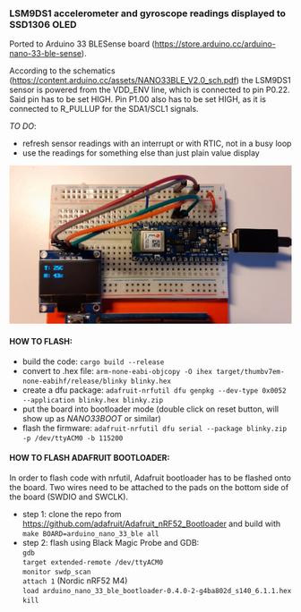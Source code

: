 ### LSM9DS1 accelerometer and gyroscope readings displayed to SSD1306 OLED

Ported to Arduino 33 BLESense board (https://store.arduino.cc/arduino-nano-33-ble-sense). 

According to the schematics (https://content.arduino.cc/assets/NANO33BLE_V2.0_sch.pdf) the LSM9DS1 sensor is powered from the VDD_ENV line, which is connected to pin P0.22. Said pin has to be set HIGH. Pin P1.00 also has to be set HIGH, as it is connected to R_PULLUP for the SDA1/SCL1 signals. 

_TO DO_:
* refresh sensor readings with an interrupt or with RTIC, not in a busy loop
* use the readings for something else than just plain value display


![BLESense](HTS_Sense.jpg)

#### HOW TO FLASH:

* build the code: ```cargo build --release```
* convert to .hex file: ```arm-none-eabi-objcopy -O ihex target/thumbv7em-none-eabihf/release/blinky blinky.hex```
* create a dfu package: ```adafruit-nrfutil dfu genpkg --dev-type 0x0052 --application blinky.hex blinky.zip```
* put the board into bootloader mode (double click on reset button, will show up as _NANO33BOOT_ or similar)
* flash the firmware: ```adafruit-nrfutil dfu serial --package blinky.zip -p /dev/ttyACM0 -b 115200```


#### HOW TO FLASH ADAFRUIT BOOTLOADER:

In order to flash code with nrfutil, Adafruit bootloader has to be flashed onto the board. Two wires need to be attached to the pads on the bottom side of the board (SWDIO and SWCLK).

* step 1: clone the repo from https://github.com/adafruit/Adafruit_nRF52_Bootloader
and build with `make BOARD=arduino_nano_33_ble all`
* step 2: flash using Black Magic Probe and GDB: \
`gdb` \
`target extended-remote /dev/ttyACM0` \
`monitor swdp_scan` \
`attach 1` (Nordic nRF52 M4) \
`load arduino_nano_33_ble_bootloader-0.4.0-2-g4ba802d_s140_6.1.1.hex` \
`kill`